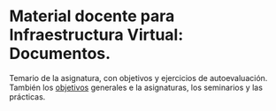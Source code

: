 Material docente para Infraestructura Virtual: Documentos.
==

Temario de la asignatura, con objetivos y ejercicios de
autoevaluación. También los [objetivos](objetivos.md) generales e la
asignaturas, los seminarios y las prácticas.
